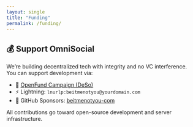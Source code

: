 ```yaml
---
layout: single
title: "Funding"
permalink: /funding/
---
```


## 💰 Support OmniSocial

We’re building decentralized tech with integrity and no VC interference.  
You can support development via:

- 🧱 [OpenFund Campaign (DeSo)](https://openfund.com/your-fund)
- ⚡ Lightning: `lnurlp:beitmenotyou@yourdomain.com`
- 🧠 GitHub Sponsors: [beitmenotyou-com](https://github.com/sponsors/beitmenotyou-com)

All contributions go toward open-source development and server infrastructure.
